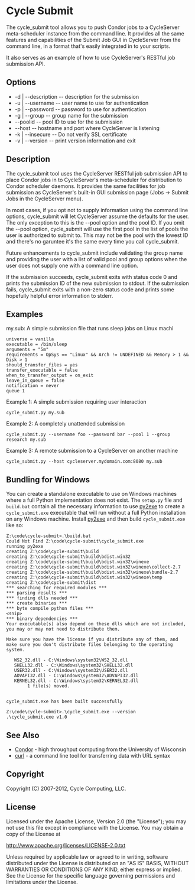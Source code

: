 # Cycle Submit

The cycle_submit tool allows you to push Condor jobs to a CycleServer meta-scheduler instance from the command line. It provides all the same features and capabilities of the Submit Job GUI in CycleServer from the command line, in a format that's easily integrated in to your scripts.

It also serves as an example of how to use CycleServer's RESTful job submission API.

## Options

* -d | --description -- description for the submission
* -u | --username -- user name to use for authentication
* -p | --password -- password to use for authentication
* -g | --group -- group name for the submission
* --poolid -- pool ID to use for the submission
* --host -- hostname and port where CycleServer is listening
* -k | --insecure -- Do not verify SSL certificate
* -v | --version -- print version information and exit

## Description

The cycle_submit tool uses the CycleServer RESTful job submission API to place Condor jobs in to CycleServer's meta-scheduler for distribution to Condor scheduler daemons. It provides the same facilities for job submission as CycleServer's built-in GUI submission page (Jobs -> Submit Jobs in the CycleServer menu).

In most cases, if you opt not to supply information using the command line options, cycle_submit will let CycleServer assume the defaults for the user. The only exception to this is the --pool option and the pool ID. If you omit the --pool option, cycle_submit will use the first pool in the list of pools the user is authorized to submit to. This may not be the pool with the lowest ID and there's no garuntee it's the same every time you call cycle_submit.

Future enhancements to cycle_submit include validating the group name and providing the user with a list of valid pool and group options when the user does not supply one with a command line option.

If the submission succeeds, cycle_submit exits with status code 0 and prints the submission ID of the new submission to stdout. If the submission fails, cycle_submit exits with a non-zero status code and prints some hopefully helpful error information to stderr.

## Examples

my.sub: A simple submission file that runs sleep jobs on Linux machi

	universe = vanilla
	executable = /bin/sleep
	arguments = "5m"
	requirements = OpSys == "Linux" && Arch != UNDEFINED && Memory > 1 && Disk > 1
	should_transfer_files = yes
	transfer_executable = false
	when_to_transfer_output = on_exit
	leave_in_queue = false
	notification = never
	queue 1

Example 1: A simple submission requiring user interaction

	cycle_submit.py my.sub

Example 2: A completely unattended submission

	cycle_submit.py --username foo --password bar --pool 1 --group research my.sub

Example 3: A remote submission to a CycleServer on another machine

	cycle_submit.py --host cycleserver.mydomain.com:8080 my.sub

## Bundling for Windows

You can create a standalone executable to use on Windows machines where a full Python implementation does not exist. The `setup.py` file and `build.bat` contain all the necessary information to use [py2exe][] to create a `cycle_submit.exe` executable that will run without a full Python installation on any Windows machine. Install [py2exe][] and then build `cycle_submit.exe` like so:

    Z:\code\cycle-submit>.\build.bat
	Could Not Find Z:\code\cycle-submit\cycle_submit.exe
	running py2exe
	creating Z:\code\cycle-submit\build
	creating Z:\code\cycle-submit\build\bdist.win32
	creating Z:\code\cycle-submit\build\bdist.win32\winexe
	creating Z:\code\cycle-submit\build\bdist.win32\winexe\collect-2.7
	creating Z:\code\cycle-submit\build\bdist.win32\winexe\bundle-2.7
	creating Z:\code\cycle-submit\build\bdist.win32\winexe\temp
	creating Z:\code\cycle-submit\dist
	*** searching for required modules ***
	*** parsing results ***
	*** finding dlls needed ***
	*** create binaries ***
	*** byte compile python files ***
	<snip>
	*** binary dependencies ***
	Your executable(s) also depend on these dlls which are not included,
	you may or may not need to distribute them.

	Make sure you have the license if you distribute any of them, and
	make sure you don't distribute files belonging to the operating system.

	   WS2_32.dll - C:\Windows\system32\WS2_32.dll
	   SHELL32.dll - C:\Windows\system32\SHELL32.dll
	   USER32.dll - C:\Windows\system32\USER32.dll
	   ADVAPI32.dll - C:\Windows\system32\ADVAPI32.dll
	   KERNEL32.dll - C:\Windows\system32\KERNEL32.dll
	        1 file(s) moved.


	cycle_submit.exe has been built successfully

	Z:\code\cycle-submit>.\cycle_submit.exe --version
	.\cycle_submit.exe v1.0
	
## See Also

* [Condor][condor] - high throughput computing from the University of Wisconsin
* [curl][] - a command line tool for transferring data with URL syntax

## Copyright

Copyright (C) 2007-2012, Cycle Computing, LLC.

## License

Licensed under the Apache License, Version 2.0 (the "License"); you may not use this file except in compliance with the License.  You may obtain a copy of the License at

<http://www.apache.org/licenses/LICENSE-2.0.txt>

Unless required by applicable law or agreed to in writing, software distributed under the License is distributed on an "AS IS" BASIS, WITHOUT WARRANTIES OR CONDITIONS OF ANY KIND, either express or implied. See the License for the specific language governing permissions and limitations under the License.

[cycleserver]:http://www.cyclecomputing.com/cycleserver/overview
[condor]:http://www.uwisc.cs.edu/condor
[curl]:http://curl.haxx.se/
[py2exe]:http://www.py2exe.org/
